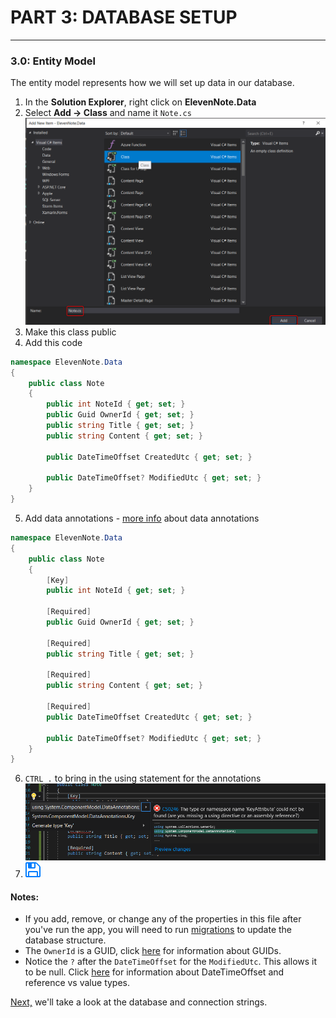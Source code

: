 # PART 3: DATABASE SETUP
---
### 3.0: Entity Model
The entity model represents how we will set up data in our database.

1. In the **Solution Explorer**, right click on **ElevenNote.Data**
2. Select **Add -> Class** and name it `Note.cs`
![Add Note](../assets/3.0-A.png)
3. Make this class public
4. Add this code
```cs
namespace ElevenNote.Data
{
    public class Note
    {
        public int NoteId { get; set; }
        public Guid OwnerId { get; set; }
        public string Title { get; set; }
        public string Content { get; set; }

        public DateTimeOffset CreatedUtc { get; set; }

        public DateTimeOffset? ModifiedUtc { get; set; }
    }
}
```
5. Add data annotations - [more info](3.0a-Annotations.md) about data annotations
```cs
namespace ElevenNote.Data
{
    public class Note
    {
        [Key]
        public int NoteId { get; set; }

        [Required]
        public Guid OwnerId { get; set; }

        [Required]
        public string Title { get; set; }

        [Required]
        public string Content { get; set; }

        [Required]
        public DateTimeOffset CreatedUtc { get; set; }

        public DateTimeOffset? ModifiedUtc { get; set; }
    }
}
```
6. `CTRL .` to bring in the using statement for the annotations
![Welcome](../assets/3.0-B.png)
7. ![Save](../assets/font-awesome-save.png)

#### Notes: 
- If you add, remove, or change any of the properties in this file after you've run the app, you will need to run [migrations](3.0b-Migrations.md) to update the database structure.
- The `OwnerId` is a GUID, click [here](3.0c-GUIDInfo.md) for information about GUIDs.
- Notice the `?` after the `DateTimeOffset` for the `ModifiedUtc`. This allows it to be null.  Click [here](3.0d-Types.md) for information about DateTimeOffset and reference vs value types.

[Next,](3.1-DatabaseAndConnectionString.md) we'll take a look at the database and connection strings.